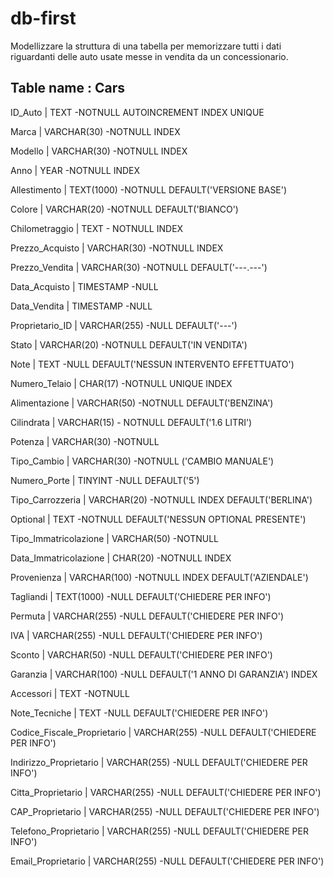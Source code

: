 # db-first

Modellizzare la struttura di una tabella per memorizzare tutti i dati riguardanti delle auto usate messe in vendita da un concessionario.

## Table name : Cars

<!-- Identificativo univoco dell'auto -->
ID_Auto | TEXT -NOTNULL AUTOINCREMENT INDEX UNIQUE
<!-- Marca del veicolo  -->
Marca | VARCHAR(30) -NOTNULL INDEX
<!-- Modello del veicolo-->
Modello | VARCHAR(30) -NOTNULL INDEX
<!-- Anno di produzione del veicolo -->
Anno | YEAR -NOTNULL INDEX 
<!-- Dettagli specifici del modello -->
Allestimento | TEXT(1000) -NOTNULL DEFAULT('VERSIONE BASE')
<!-- Colore del veicolo -->
Colore | VARCHAR(20) -NOTNULL DEFAULT('BIANCO')
<!-- Chilometri percorsi -->
Chilometraggio | TEXT - NOTNULL INDEX
<!-- Prezzo di acquisto del veicolo -->
Prezzo_Acquisto | VARCHAR(30) -NOTNULL INDEX 
<!-- Prezzo di vendita del veicolo (se venduto) -->
Prezzo_Vendita | VARCHAR(30) -NOTNULL DEFAULT('---.---') 
<!-- Data di acquisto del veicolo -->
Data_Acquisto | TIMESTAMP -NULL
<!-- Data di vendita del veicolo (se venduto) -->
Data_Vendita | TIMESTAMP -NULL
<!-- Identificativo del proprietario -->
Proprietario_ID | VARCHAR(255) -NULL DEFAULT('---') 
<!-- Stato del veicolo-->
Stato | VARCHAR(20) -NOTNULL DEFAULT('IN VENDITA')
<!-- Note aggiuntive -->
Note | TEXT -NULL DEFAULT('NESSUN INTERVENTO EFFETTUATO') 
<!-- Numero di telaio del veicolo -->
Numero_Telaio | CHAR(17) -NOTNULL UNIQUE INDEX 
<!-- Tipo di alimentazione -->
Alimentazione | VARCHAR(50) -NOTNULL DEFAULT('BENZINA') 
<!-- Cilindrata del motore -->
Cilindrata | VARCHAR(15) - NOTNULL DEFAULT('1.6 LITRI')
<!-- Potenza del motore -->
Potenza | VARCHAR(30) -NOTNULL 
<!-- Tipo di cambio -->
Tipo_Cambio | VARCHAR(30) -NOTNULL ('CAMBIO MANUALE') 
<!-- Numero di porte del veicolo -->
Numero_Porte | TINYINT -NULL DEFAULT('5')
<!-- Tipo di carrozzeria -->
Tipo_Carrozzeria | VARCHAR(20) -NOTNULL INDEX DEFAULT('BERLINA') 
<!-- Optional presenti sul veicolo-->
Optional | TEXT -NOTNULL DEFAULT('NESSUN OPTIONAL PRESENTE') 
<!-- Tipo di immatricolazione (es. Italiana, Estera) -->
Tipo_Immatricolazione | VARCHAR(50) -NOTNULL 
<!-- Data di prima immatricolazione -->
Data_Immatricolazione | CHAR(20) -NOTNULL INDEX 
<!-- Provenienza del veicolo (es. Importazione, Aziendale) -->
Provenienza | VARCHAR(100) -NOTNULL INDEX DEFAULT('AZIENDALE') 
<!-- Informazioni sui tagliandi (data, officina, descrizione) -->
Tagliandi | TEXT(1000) -NULL DEFAULT('CHIEDERE PER INFO') 
<!-- Informazioni sulla permuta (auto data in permuta, valore) -->
Permuta | VARCHAR(255) -NULL DEFAULT('CHIEDERE PER INFO') 
<!-- Informazioni sull'IVA applicata (es. 22%, margine) -->
IVA | VARCHAR(255) -NULL DEFAULT('CHIEDERE PER INFO') 
<!-- Sconto applicato al prezzo -->
Sconto | VARCHAR(50) -NULL DEFAULT('CHIEDERE PER INFO') 
<!-- Informazioni sulla garanzia (tipo, durata) -->
Garanzia | VARCHAR(100) -NULL DEFAULT('1 ANNO DI GARANZIA') INDEX
<!-- Accessori forniti con il veicolo -->
Accessori | TEXT -NOTNULL 
<!-- Ulteriori note tecniche sul veicolo -->
Note_Tecniche | TEXT -NULL DEFAULT('CHIEDERE PER INFO')
<!-- Codice Fiscale del proprietario (se necessario per motivi fiscali) -->
Codice_Fiscale_Proprietario | VARCHAR(255) -NULL DEFAULT('CHIEDERE PER INFO') 
<!-- Indirizzo del proprietario (se necessario per motivi fiscali) -->
Indirizzo_Proprietario | VARCHAR(255) -NULL DEFAULT('CHIEDERE PER INFO') 
<!-- Città del proprietario (se necessario per motivi fiscali) -->
Citta_Proprietario | VARCHAR(255) -NULL DEFAULT('CHIEDERE PER INFO') 
<!-- CAP del proprietario (se necessario per motivi fiscali) -->
CAP_Proprietario | VARCHAR(255) -NULL DEFAULT('CHIEDERE PER INFO') 
<!-- Telefono del proprietario (se necessario per motivi fiscali) -->
Telefono_Proprietario | VARCHAR(255) -NULL DEFAULT('CHIEDERE PER INFO') 
<!-- Email del proprietario (se necessario per motivi fiscali) -->
Email_Proprietario | VARCHAR(255) -NULL DEFAULT('CHIEDERE PER INFO') 